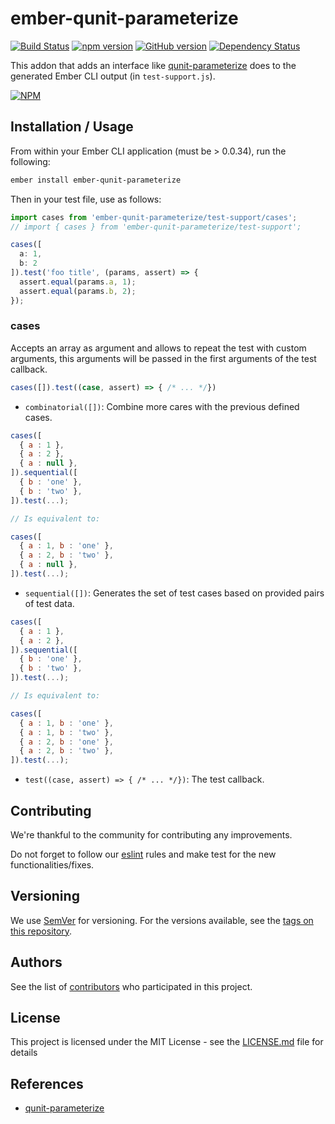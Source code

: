 # ember-qunit-parameterize

[![Build Status](https://travis-ci.org/BBVAEngineering/ember-cli-qunit-parameterize.svg?branch=master)](https://travis-ci.org/BBVAEngineering/ember-cli-qunit-parameterize)
[![npm version](https://badge.fury.io/js/ember-cli-qunit-parameterize.svg)](https://badge.fury.io/js/ember-cli-qunit-parameterize)
[![GitHub version](https://badge.fury.io/gh/BBVAEngineering%2Fember-cli-qunit-parameterize.svg)](https://badge.fury.io/gh/BBVAEngineering%2Fember-cli-qunit-parameterize)
[![Dependency Status](https://david-dm.org/BBVAEngineering/ember-cli-qunit-parameterize.svg)](https://david-dm.org/BBVAEngineering/ember-cli-qunit-parameterize)

This addon that adds an interface like [qunit-parameterize](https://github.com/AStepaniuk/qunit-parameterize) does to the generated Ember CLI output (in `test-support.js`).

[![NPM](https://nodei.co/npm/ember-cli-qunit-parameterize.png?downloads=true&downloadRank=true)](https://www.npmjs.com/package/ember-cli-qunit-parameterize)

## Installation / Usage

From within your Ember CLI application (must be > 0.0.34), run the following:

```bash
ember install ember-qunit-parameterize
```

Then in your test file, use as follows:

```js
import cases from 'ember-qunit-parameterize/test-support/cases';
// import { cases } from 'ember-qunit-parameterize/test-support';

cases([
  a: 1,
  b: 2
]).test('foo title', (params, assert) => {
  assert.equal(params.a, 1);
  assert.equal(params.b, 2);
});
```

### cases

Accepts an array as argument and allows to repeat the test with custom arguments, this arguments will be passed in the first arguments of the test callback.

```js
cases([]).test((case, assert) => { /* ... */})
```

- `combinatorial([])`: Combine more cares with the previous defined cases.

```js
cases([
  { a : 1 },
  { a : 2 },
  { a : null },
]).sequential([
  { b : 'one' },
  { b : 'two' },
]).test(...);

// Is equivalent to:

cases([
  { a : 1, b : 'one' },
  { a : 2, b : 'two' },
  { a : null },
]).test(...);
```

- `sequential([])`: Generates the set of test cases based on provided pairs of test data.

```js
cases([
  { a : 1 },
  { a : 2 },
]).sequential([
  { b : 'one' },
  { b : 'two' },
]).test(...);

// Is equivalent to:

cases([
  { a : 1, b : 'one' },
  { a : 1, b : 'two' },
  { a : 2, b : 'one' },
  { a : 2, b : 'two' },
]).test(...);
```

- `test((case, assert) => { /* ... */})`: The test callback.

## Contributing

We're thankful to the community for contributing any improvements.

Do not forget to follow our [eslint](https://github.com/BBVAEngineering/javascript/tree/master/eslint-config-bbva) rules and make test for the new functionalities/fixes.

## Versioning

We use [SemVer](http://semver.org/) for versioning. For the versions available, see the [tags on this repository](https://github.com/BBVAEngineering/ember-cli-qunit-parameterize/tags).


## Authors

See the list of [contributors](https://github.com/BBVAEngineering/ember-cli-qunit-parameterize/graphs/contributors) who participated in this project.

## License

This project is licensed under the MIT License - see the [LICENSE.md](LICENSE.md) file for details

## References

* [qunit-parameterize](https://github.com/AStepaniuk/qunit-parameterize)
